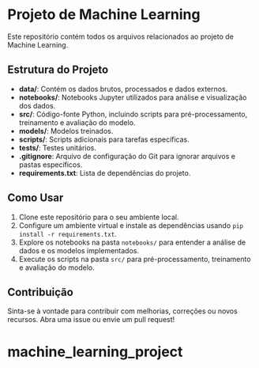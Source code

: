 # Projeto de Machine Learning

Este repositório contém todos os arquivos relacionados ao projeto de Machine Learning. 

## Estrutura do Projeto

- **data/**: Contém os dados brutos, processados e dados externos.
- **notebooks/**: Notebooks Jupyter utilizados para análise e visualização dos dados.
- **src/**: Código-fonte Python, incluindo scripts para pré-processamento, treinamento e avaliação do modelo.
- **models/**: Modelos treinados.
- **scripts/**: Scripts adicionais para tarefas específicas.
- **tests/**: Testes unitários.
- **.gitignore**: Arquivo de configuração do Git para ignorar arquivos e pastas específicos.
- **requirements.txt**: Lista de dependências do projeto.

## Como Usar

1. Clone este repositório para o seu ambiente local.
2. Configure um ambiente virtual e instale as dependências usando `pip install -r requirements.txt`.
3. Explore os notebooks na pasta `notebooks/` para entender a análise de dados e os modelos implementados.
4. Execute os scripts na pasta `src/` para pré-processamento, treinamento e avaliação do modelo.

## Contribuição

Sinta-se à vontade para contribuir com melhorias, correções ou novos recursos. Abra uma issue ou envie um pull request!


# machine_learning_project
